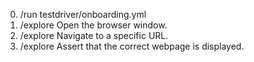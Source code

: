 0. /run testdriver/onboarding.yml
1. /explore Open the browser window.
2. /explore Navigate to a specific URL.
3. /explore Assert that the correct webpage is displayed.